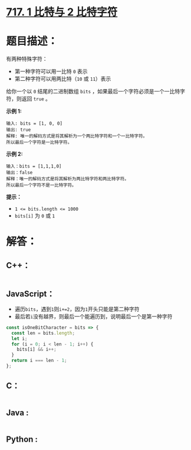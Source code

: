 # [717. 1 比特与 2 比特字符](https://leetcode-cn.com/problems/1-bit-and-2-bit-characters/)

# 题目描述：

有两种特殊字符：

- 第一种字符可以用一比特 `0` 表示
- 第二种字符可以用两比特（`10` 或 `11`）表示

给你一个以 `0` 结尾的二进制数组 `bits` ，如果最后一个字符必须是一个一比特字符，则返回 `true` 。



**示例 1:**

```
输入: bits = [1, 0, 0]
输出: true
解释: 唯一的解码方式是将其解析为一个两比特字符和一个一比特字符。
所以最后一个字符是一比特字符。
```

**示例 2:**

```
输入：bits = [1,1,1,0]
输出：false
解释：唯一的解码方式是将其解析为两比特字符和两比特字符。
所以最后一个字符不是一比特字符。
```

**提示：**

- `1 <= bits.length <= 1000`
- `bits[i]` 为 `0` 或 `1`




# 解答：

## C++：

```cpp

```

## JavaScript：

- 遍历`bits`，遇到`1`则`i+=2`，因为`1`开头只能是第二种字符
- 最后若`i`没有越界，则最后一个能遍历到，说明最后一个是第一种字符

```javascript
const isOneBitCharacter = bits => {
  const len = bits.length;
  let i;
  for (i = 0; i < len - 1; i++) {
    bits[i] && i++;
  }
  return i === len - 1;
};
```

## C：

```c

```

## Java :

```java

```

## Python :

```python

```

